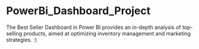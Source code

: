 # PowerBi_Dashboard_Project
The Best Seller Dashboard in Power BI provides an in-depth analysis of top-selling products, aimed at optimizing inventory management and marketing strategies.
:)
